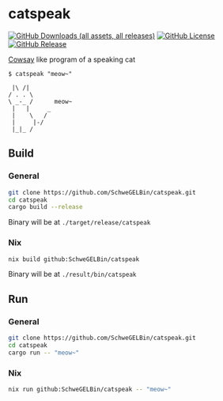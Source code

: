 # catspeak
[![GitHub Downloads (all assets, all releases)](https://img.shields.io/github/downloads/SchweGELBin/catspeak/total)](https://github.com/SchweGELBin/catspeak/releases)
[![GitHub License](https://img.shields.io/github/license/SchweGELBin/catspeak)](../LICENSE)
[![GitHub Release](https://img.shields.io/github/v/release/SchweGELBin/catspeak)](https://github.com/SchweGELBin/catspeak/releases/latest)

[Cowsay](https://github.com/piuccio/cowsay) like program of a speaking cat

```
$ catspeak "meow~"

 |\ /|
/ . . \
\ _-_ /      meow~
 |   |     _
 |    \   /
 |     |-/
 |_|_ /
```


## Build

### General
``` bash
git clone https://github.com/SchweGELBin/catspeak.git
cd catspeak
cargo build --release
```
Binary will be at `./target/release/catspeak`

### Nix
``` bash
nix build github:SchweGELBin/catspeak
```
Binary will be at `./result/bin/catspeak`


## Run

### General
``` bash
git clone https://github.com/SchweGELBin/catspeak.git
cd catspeak
cargo run -- "meow~"
```

### Nix
``` bash
nix run github:SchweGELBin/catspeak -- "meow~"
```
